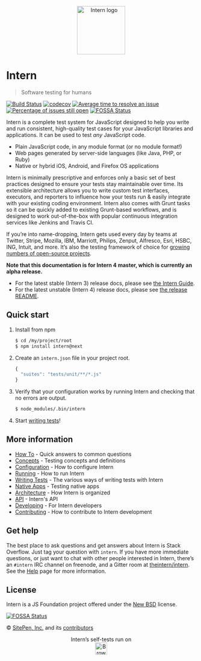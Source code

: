 <p align="center"><img src="https://cdn.rawgit.com/theintern/intern/master/docs/logo.svg" alt="Intern logo" height="128"></p>

# Intern

> Software testing for humans

[![Build Status](https://travis-ci.org/theintern/intern.svg?branch=master)](https://travis-ci.org/theintern/intern)
[![codecov](https://codecov.io/gh/theintern/intern/branch/master/graph/badge.svg)](https://codecov.io/gh/theintern/intern)
[![Average time to resolve an issue](http://isitmaintained.com/badge/resolution/theintern/intern.svg)](http://isitmaintained.com/project/theintern/intern "Average time to resolve an issue")
[![Percentage of issues still open](http://isitmaintained.com/badge/open/theintern/intern.svg)](http://isitmaintained.com/project/theintern/intern "Percentage of issues still open")
[![FOSSA Status](https://app.fossa.io/api/projects/git%2Bhttps%3A%2F%2Fgithub.com%2Ftheintern%2Fintern.svg?type=shield)](https://app.fossa.io/projects/git%2Bhttps%3A%2F%2Fgithub.com%2Ftheintern%2Fintern?ref=badge_shield)

Intern is a complete test system for JavaScript designed to help you write and run consistent, high-quality test cases
for your JavaScript libraries and applications. It can be used to test _any_ JavaScript code.

* Plain JavaScript code, in any module format (or no module format!)
* Web pages generated by server-side languages (like Java, PHP, or Ruby)
* Native or hybrid iOS, Android, and Firefox OS applications

Intern is minimally prescriptive and enforces only a basic set of best practices designed to ensure your tests stay
maintainable over time. Its extensible architecture allows you to write custom test interfaces, executors, and reporters
to influence how your tests run & easily integrate with your existing coding environment. Intern also comes with Grunt
tasks so it can be quickly added to existing Grunt-based workflows, and is designed to work out-of-the-box with popular
continuous integration services like Jenkins and Travis CI.

If you’re into name-dropping, Intern gets used every day by teams at Twitter, Stripe, Mozilla, IBM, Marriott, Philips,
Zenput, Alfresco, Esri, HSBC, ING, Intuit, and more. It’s also the testing framework of choice for
[growing numbers of open-source projects](https://github.com/search?p=2&q=tests+filename%3Aintern.js&ref=searchresults&type=Code&utf8=%E2%9C%93).

**Note that this documentation is for Intern 4 master, which is currently an alpha release.**

* For the latest stable (Intern 3) release docs, please see [the Intern Guide](https://theintern.github.io/intern).
* For the latest unstable (Intern 4) release docs, please see [the release README](https://github.com/theintern/intern/tree/4.0.0-alpha.5).

## Quick start

1. Install from npm

    ```sh
    $ cd /my/project/root
    $ npm install intern@next
    ```

2. Create an `intern.json` file in your project root.

    ```js
    {
      "suites": "tests/unit/**/*.js"
    }
    ```

3. Verify that your configuration works by running Intern and checking that no errors are output.

    ```sh
    $ node_modules/.bin/intern
    ```

4. Start [writing tests](docs/writing_tests.md)!

## More information

* [How To](docs/how_to.md) - Quick answers to common questions
* [Concepts](docs/concepts.md) - Testing concepts and definitions
* [Configuration](docs/configuration.md) - How to configure Intern
* [Running](docs/running.md) - How to run Intern
* [Writing Tests](docs/writing_tests.md) - The various ways of writing tests with Intern
* [Native Apps](docs/native_apps.md) - Testing native apps
* [Architecture](docs/architecture.md) - How Intern is organized
* [API](docs/api.md) - Intern's API
* [Developing](docs/developing.md) - For Intern developers
* [Contributing](CONTRIBUTING.md) - How to contribute to Intern development

## Get help

The best place to ask questions and get answers about Intern is Stack Overflow. Just tag your question with `intern`.
If you have more immediate questions, or just want to chat with other people interested in Intern, there’s an `#intern`
IRC channel on freenode, and a Gitter room at [theintern/intern](https://gitter.im/theintern/intern). See the
[Help](docs/help.md) page for more information.

## License

Intern is a JS Foundation project offered under the [New BSD](LICENSE) license.

[![FOSSA Status](https://app.fossa.io/api/projects/git%2Bhttps%3A%2F%2Fgithub.com%2Ftheintern%2Fintern.svg?type=large)](https://app.fossa.io/projects/git%2Bhttps%3A%2F%2Fgithub.com%2Ftheintern%2Fintern?ref=badge_large)

© [SitePen, Inc.](http://sitepen.com) and its [contributors](https://github.com/theintern/intern/graphs/contributors)

<p align="center">Intern’s self-tests run on<br>
<a href="https://browserstack.com"><img alt="BrowserStack logo" src="https://theintern.github.io/images/browserstack.svg" height="32" align="middle"></a></p>

